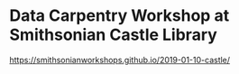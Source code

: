 # Data Carpentry Workshop at Smithsonian Castle Library

https://smithsonianworkshops.github.io/2019-01-10-castle/
